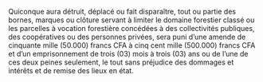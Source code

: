 Quiconque aura détruit, déplacé ou fait disparaître, tout ou partie des bornes, marques ou clôture servant à limiter le domaine forestier classé ou les parcelles à vocation forestière concédées à des collectivités publiques, des coopératives ou des personnes privées, sera puni d’une amende de cinquante mille (50.000) francs CFA à cinq cent mille (500.000) francs CFA et d’un emprisonnement de trois (03) mois à trois (03) ans ou de l’une de ces deux peines seulement, le tout sans préjudice des dommages et intérêts et de remise des lieux en état.